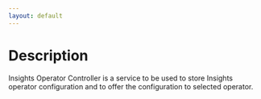 ```yaml
---
layout: default
---
```

# Description

Insights Operator Controller is a service to be used to store Insights operator
configuration and to offer the configuration to selected operator.
